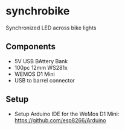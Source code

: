 # synchrobike
Synchronized LED across bike lights

## Components
* 5V USB BAttery Bank
* 100pc 12mm WS281x
* WEMOS D1 Mini
* USB to barrel connector

## Setup
* Setup Arduino IDE for the WeMos D1 Mini:  https://github.com/esp8266/Arduino
